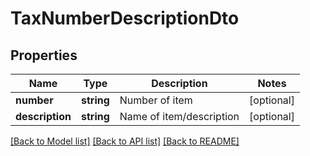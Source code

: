 # TaxNumberDescriptionDto

## Properties
Name | Type | Description | Notes
------------ | ------------- | ------------- | -------------
**number** | **string** | Number of item | [optional] 
**description** | **string** | Name of item/description | [optional] 

[[Back to Model list]](../README.md#documentation-for-models) [[Back to API list]](../README.md#documentation-for-api-endpoints) [[Back to README]](../README.md)


